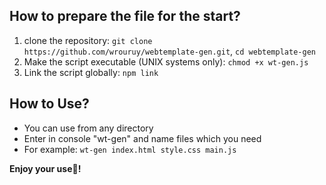 ## How to prepare the file for the start?
1. clone the repository: ``` git clone https://github.com/wrouruy/webtemplate-gen.git ```, ``` cd webtemplate-gen ```
2. Make the script executable (UNIX systems only): ``` chmod +x wt-gen.js ```
3. Link the script globally: ``` npm link ```

## How to Use?
<ul>
  <li>You can use from any directory</li>
  <li>Enter in console "wt-gen" and name files which you need</li>
  <li>For example: <code>wt-gen index.html style.css main.js</code></li>
</ul>
<b>Enjoy your use🌟!</b>
